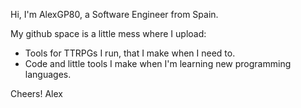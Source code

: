 Hi, I'm AlexGP80, a Software Engineer from Spain. 

My github space is a little mess where I upload:
 - Tools for TTRPGs I run, that I make when I need to. 
 - Code and little tools I make when I'm learning new programming languages.

Cheers!
Alex

